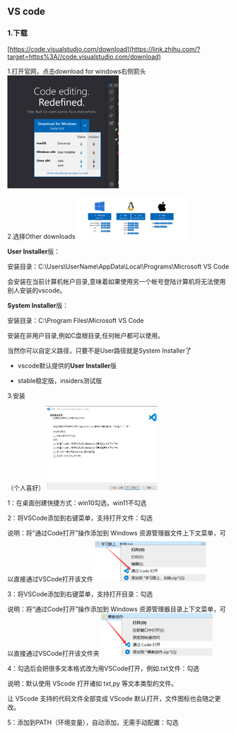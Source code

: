 

## VS code

### 1.下载

[https://code.visualstudio.com/download](https://link.zhihu.com/?target=https%3A//code.visualstudio.com/download)



1.打开官网，点击download for windows右侧箭头
<img decoding="VS code" src="offical.png" width="50%">

2.选择Other downloads
<img decoding="VS code" src="other downloads.png" width="50%">

**User Installer**版：

安装目录：C:\Users\UserName\AppData\Local\Programs\Microsoft VS Code

会安装在当前计算机帐户目录,意味着如果使用另一个帐号登陆计算机将无法使用别人安装的vscode。

**System Installer**版：

安装目录：C:\Program Files\Microsoft VS Code

安装在非用户目录,例如C盘根目录,任何帐户都可以使用。

当然你可以自定义路径，只要不是User路径就是System Installer了



* vscode默认提供的**User Installer**版

* stable稳定版，insiders测试版

3.安装

（个人喜好）
<img decoding="VS code" src="install.png" width="50%">

1：在桌面创建快捷方式：win10勾选，win11不勾选



2：将VSCode添加到右键菜单，支持打开文件：勾选

说明：将“通过Code打开”操作添加到 Windows 资源管理器文件上下文菜单，可以直接通过VSCode打开该文件
<img decoding="VS code" src="example01.png" width="50%">




3：将VSCode添加到右键菜单，支持打开目录：勾选

说明：将“通过Code打开”操作添加到 Windows 资源管理器目录上下文菜单，可以直接通过VSCode打开该文件夹
<img decoding="VS code" src="example02.png" width="50%">




4：勾选后会把很多文本格式改为用VSCode打开，例如.txt文件：勾选

说明：默认使用 VScode 打开诸如 txt,py 等文本类型的文件。

让 VScode 支持的代码文件全部变成 VScode 默认打开，文件图标也会随之更改。



5：添加到PATH（环境变量），自动添加，无需手动配置：勾选
